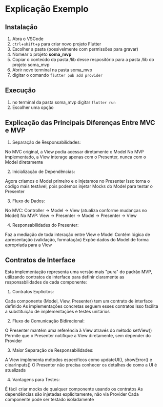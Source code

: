 # Explicação Exemplo

## Instalação

1. Abra o VSCode
2. `ctrl`+`shift`+`p` para criar novo projeto Flutter
3. Escolher a pasta (possivelmente com permissões para gravar)
4. Nomear o projeto **soma_mvp**
5. Copiar o conteúdo da pasta /lib desse respositório para a pasta /lib do projeto soma_mvp
6. Abrir novo terminal na pasta soma_mvp
7. digitar o comando `flutter pub add provider`

## Execução
1. no terminal da pasta soma_mvp digitar `flutter run`
2. Escolher uma opção

## Explicação das Principais Diferenças Entre MVC e MVP

1. Separação de Responsabilidades:

No MVC original, a View podia acessar diretamente o Model
No MVP implementado, a View interage apenas com o Presenter, nunca com o Model diretamente


2. Inicialização de Dependências:

Agora criamos o Model primeiro e o injetamos no Presenter
Isso torna o código mais testável, pois podemos injetar Mocks do Model para testar o Presenter


3. Fluxo de Dados:

No MVC: Controller → Model → View (atualiza conforme mudanças no Model)
No MVP: View → Presenter → Model → Presenter → View


4. Responsabilidades do Presenter:

Faz a mediação de toda interação entre View e Model
Contém lógica de apresentação (validação, formatação)
Expõe dados do Model de forma apropriada para a View

## Contratos de Interface
Esta implementação representa uma versão mais "pura" do padrão MVP, utilizando contratos de interface para definir claramente as responsabilidades de cada componente:

1. Contratos Explícitos:

Cada componente (Model, View, Presenter) tem um contrato de interface definido
As implementações concretas seguem esses contratos
Isso facilita a substituição de implementações e testes unitários


2. Fluxo de Comunicação Bidirecional:

O Presenter mantém uma referência à View através do método setView()
Permite que o Presenter notifique a View diretamente, sem depender do Provider


3. Maior Separação de Responsabilidades:

A View implementa métodos específicos como updateUI(), showError() e clearInputs()
O Presenter não precisa conhecer os detalhes de como a UI é atualizada


4. Vantagens para Testes:

É fácil criar mocks de qualquer componente usando os contratos
As dependências são injetadas explicitamente, não via Provider
Cada componente pode ser testado isoladamente



